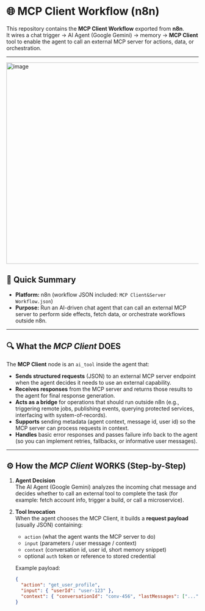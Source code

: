 # 🌐 MCP Client Workflow (n8n)

This repository contains the **MCP Client Workflow** exported from **n8n**.  
It wires a chat trigger → AI Agent (Google Gemini) → memory → **MCP Client** tool to enable the agent to call an external MCP server for actions, data, or orchestration.

---
<img width="1032" height="527" alt="image" src="https://github.com/user-attachments/assets/53f73996-979b-40f4-a0e5-80d49ab8b89d" />

## 🚀 Quick Summary

- **Platform:** n8n (workflow JSON included: `MCP Client&Server Workflow.json`)  
- **Purpose:** Run an AI-driven chat agent that can call an external MCP server to perform side effects, fetch data, or orchestrate workflows outside n8n.

---

## 🔍 What the *MCP Client* DOES

The **MCP Client** node is an `ai_tool` inside the agent that:

- **Sends structured requests** (JSON) to an external MCP server endpoint when the agent decides it needs to use an external capability.
- **Receives responses** from the MCP server and returns those results to the agent for final response generation.
- **Acts as a bridge** for operations that should run outside n8n (e.g., triggering remote jobs, publishing events, querying protected services, interfacing with system-of-records).
- **Supports** sending metadata (agent context, message id, user id) so the MCP server can process requests in context.
- **Handles** basic error responses and passes failure info back to the agent (so you can implement retries, fallbacks, or informative user messages).

---

## ⚙️ How the *MCP Client* WORKS (Step-by-Step)

1. **Agent Decision**  
   The AI Agent (Google Gemini) analyzes the incoming chat message and decides whether to call an external tool to complete the task (for example: fetch account info, trigger a build, or call a microservice).

2. **Tool Invocation**  
   When the agent chooses the MCP Client, it builds a **request payload** (usually JSON) containing:
   - `action` (what the agent wants the MCP server to do)
   - `input` (parameters / user message / context)
   - `context` (conversation id, user id, short memory snippet)
   - optional `auth` token or reference to stored credential

   Example payload:
   ```json
   {
     "action": "get_user_profile",
     "input": { "userId": "user-123" },
     "context": { "conversationId": "conv-456", "lastMessages": ["..."] }
   }
